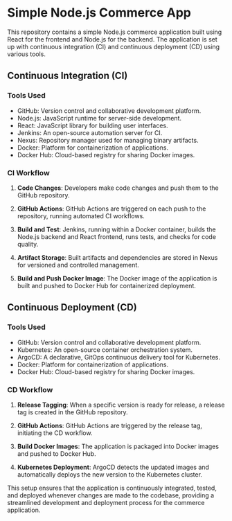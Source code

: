 # Simple Node.js Commerce App

This repository contains a simple Node.js commerce application built using React for the frontend and Node.js for the backend. The application is set up with continuous integration (CI) and continuous deployment (CD) using various tools.

## Continuous Integration (CI)

### Tools Used
- GitHub: Version control and collaborative development platform.
- Node.js: JavaScript runtime for server-side development.
- React: JavaScript library for building user interfaces.
- Jenkins: An open-source automation server for CI.
- Nexus: Repository manager used for managing binary artifacts.
- Docker: Platform for containerization of applications.
- Docker Hub: Cloud-based registry for sharing Docker images.

### CI Workflow

1. **Code Changes**: Developers make code changes and push them to the GitHub repository.

2. **GitHub Actions**: GitHub Actions are triggered on each push to the repository, running automated CI workflows.

3. **Build and Test**: Jenkins, running within a Docker container, builds the Node.js backend and React frontend, runs tests, and checks for code quality.

4. **Artifact Storage**: Built artifacts and dependencies are stored in Nexus for versioned and controlled management.
   
5. **Build and Push Docker Image**: The Docker image of the application is built and pushed to Docker Hub for containerized deployment.

## Continuous Deployment (CD)

### Tools Used
- GitHub: Version control and collaborative development platform.
- Kubernetes: An open-source container orchestration system.
- ArgoCD: A declarative, GitOps continuous delivery tool for Kubernetes.
- Docker: Platform for containerization of applications.
- Docker Hub: Cloud-based registry for sharing Docker images.

### CD Workflow

1. **Release Tagging**: When a specific version is ready for release, a release tag is created in the GitHub repository.

2. **GitHub Actions**: GitHub Actions are triggered by the release tag, initiating the CD workflow.

3. **Build Docker Images**: The application is packaged into Docker images and pushed to Docker Hub.

4. **Kubernetes Deployment**: ArgoCD detects the updated images and automatically deploys the new version to the Kubernetes cluster.

This setup ensures that the application is continuously integrated, tested, and deployed whenever changes are made to the codebase, providing a streamlined development and deployment process for the commerce application.
